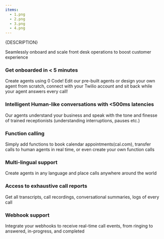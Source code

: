 ```yaml
---
items:
  - 1.png
  - 2.png
  - 3.png
  - 4.png
---
```


{DESCRIPTION}

Seamlessly onboard and scale front desk operations to boost customer experience

### Get onboarded in < 5 minutes

Create agents using 0 Code! Edit our pre-built agents or design your own agent from scratch, connect with your Twilio account and sit back while your agent answers every call!

### Intelligent Human-like conversations with <500ms latencies

Our agents understand your business and speak with the tone and finesse of trained receptionists (understanding interruptions, pauses etc.)

### Function calling

Simply add functions to book calendar appointments(cal.com), transfer calls to human agents in real time, or even create your own function calls

### Multi-lingual support

Create agents in any language and place calls anywhere around the world

### Access to exhaustive call reports

Get all transcripts, call recordings, conversational summaries, logs of every call

### Webhook support

Integrate your webhooks to receive real-time call events, from ringing to answered, in-progress, and completed
